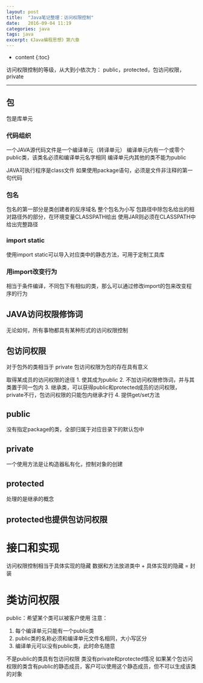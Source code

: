```yaml
---
layout: post
title:  "Java笔记整理：访问权限控制"
date:   2016-09-04 11:19
categories: java
tags: java
excerpt: 《Java编程思想》第六章
---
```


* content
{:toc}



访问权限控制的等级，从大到小依次为：
public，protected，包访问权限，private


----------

## 包
包是库单元
### 代码组织
一个JAVA源代码文件是一个编译单元（转译单元）
编译单元内有一个或零个public类，该类名必须和编译单元名字相同
编译单元内其他的类不能为public

JAVA可执行程序是class文件
如果使用package语句，必须是文件非注释的第一句代码
### 包名
包名的第一部分是类创建者的反序域名
整个包名为小写
包路径中除包名给出的相对路径外的部分，在环境变量CLASSPATH给出
使用JAR则必须在CLASSPATH中给出完整路径
### import static
使用import static可以导入对应类中的静态方法，可用于定制工具库
### 用import改变行为
相当于条件编译，不同包下有相似的类，那么可以通过修改import的包来改变程序的行为



## JAVA访问权限修饰词
无论如何，所有事物都具有某种形式的访问权限控制

## 包访问权限
对于包外的类相当于 private
包访问权限为包的存在具有意义

取得某成员的访问权限的途径
	1. 使其成为public
	2. 不加访问权限修饰词，并与其类置于同一包内
	3. 继承类，可以获得public和protected成员的访问权限，private不行，包访问权限的只能包内继承才行
	4. 提供get/set方法
## public
没有指定package的类，全部归属于对应目录下的默认包中
## private
一个使用方法是让构造器私有化，控制对象的创建
## protected
处理的是继承的概念
## protected也提供包访问权限

# 接口和实现
访问权限控制相当于具体实现的隐藏
数据和方法放进类中 + 具体实现的隐藏 = 封装

# 类访问权限
public：希望某个类可以被客户使用
注意：
1. 每个编译单元只能有一个public类
2. public类的名称必须和编译单元文件名相同，大小写区分
3. 编译单元可以没有public类，此时命名随意

不是public的类具有包访问权限
类没有private和protected情况
如果某个包访问权限的类含有public的静态成员，客户可以使用这个静态成员，但不可以生成该类的对象
